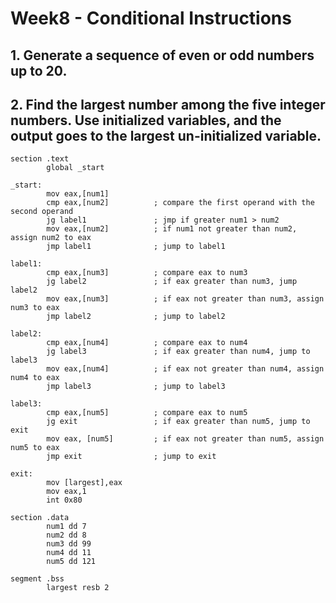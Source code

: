 # Week8 - Conditional Instructions

## 1. Generate a sequence of even or odd numbers up to 20.

## 2. Find the largest number among the five integer numbers. Use initialized variables, and the output goes to the largest un-initialized variable.
```assembly
section .text
        global _start

_start:
        mov eax,[num1]
        cmp eax,[num2]          ; compare the first operand with the second operand
        jg label1               ; jmp if greater num1 > num2
        mov eax,[num2]          ; if num1 not greater than num2, assign num2 to eax
        jmp label1              ; jump to label1

label1:
        cmp eax,[num3]          ; compare eax to num3
        jg label2               ; if eax greater than num3, jump label2
        mov eax,[num3]          ; if eax not greater than num3, assign num3 to eax
        jmp label2              ; jump to label2

label2:
        cmp eax,[num4]          ; compare eax to num4
        jg label3               ; if eax greater than num4, jump to label3
        mov eax,[num4]          ; if eax not greater than num4, assign num4 to eax
        jmp label3              ; jump to label3

label3:
        cmp eax,[num5]          ; compare eax to num5
        jg exit                 ; if eax greater than num5, jump to exit
        mov eax, [num5]         ; if eax not greater than num5, assign num5 to eax
        jmp exit                ; jump to exit

exit:
        mov [largest],eax
        mov eax,1
        int 0x80

section .data
        num1 dd 7
        num2 dd 8
        num3 dd 99
        num4 dd 11
        num5 dd 121
        
segment .bss
        largest resb 2
```
